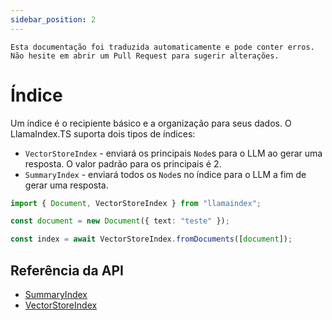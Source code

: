 ```yaml
---
sidebar_position: 2
---
```


`Esta documentação foi traduzida automaticamente e pode conter erros. Não hesite em abrir um Pull Request para sugerir alterações.`

# Índice

Um índice é o recipiente básico e a organização para seus dados. O LlamaIndex.TS suporta dois tipos de índices:

- `VectorStoreIndex` - enviará os principais `Node`s para o LLM ao gerar uma resposta. O valor padrão para os principais é 2.
- `SummaryIndex` - enviará todos os `Node`s no índice para o LLM a fim de gerar uma resposta.

```typescript
import { Document, VectorStoreIndex } from "llamaindex";

const document = new Document({ text: "teste" });

const index = await VectorStoreIndex.fromDocuments([document]);
```

## Referência da API

- [SummaryIndex](../../api/classes/SummaryIndex.md)
- [VectorStoreIndex](../../api/classes/VectorStoreIndex.md)

